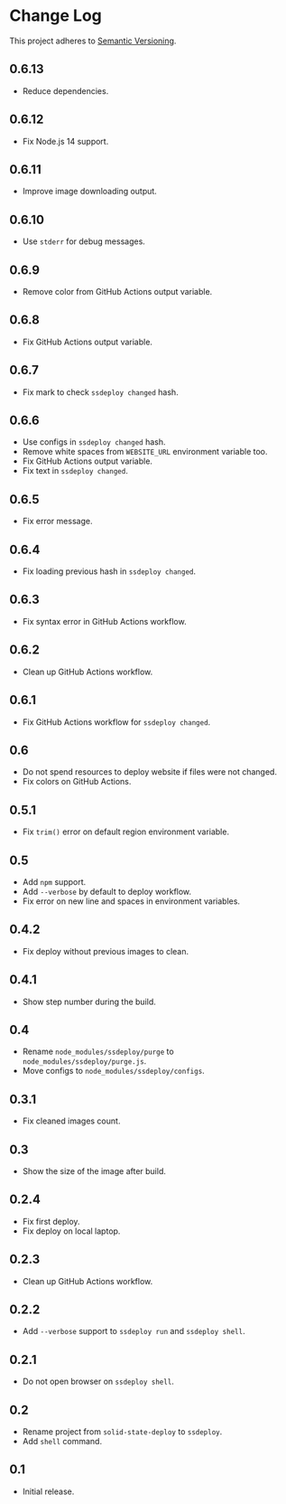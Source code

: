 # Change Log
This project adheres to [Semantic Versioning](http://semver.org/).

## 0.6.13
* Reduce dependencies.

## 0.6.12
* Fix Node.js 14 support.

## 0.6.11
* Improve image downloading output.

## 0.6.10
* Use `stderr` for debug messages.

## 0.6.9
* Remove color from GitHub Actions output variable.

## 0.6.8
* Fix GitHub Actions output variable.

## 0.6.7
* Fix mark to check `ssdeploy changed` hash.

## 0.6.6
* Use configs in `ssdeploy changed` hash.
* Remove white spaces from `WEBSITE_URL` environment variable too.
* Fix GitHub Actions output variable.
* Fix text in `ssdeploy changed`.

## 0.6.5
* Fix error message.

## 0.6.4
* Fix loading previous hash in `ssdeploy changed`.

## 0.6.3
* Fix syntax error in GitHub Actions workflow.

## 0.6.2
* Clean up GitHub Actions workflow.

## 0.6.1
* Fix GitHub Actions workflow for `ssdeploy changed`.

## 0.6
* Do not spend resources to deploy website if files were not changed.
* Fix colors on GitHub Actions.

## 0.5.1
* Fix `trim()` error on default region environment variable.

## 0.5
* Add `npm` support.
* Add `--verbose` by default to deploy workflow.
* Fix error on new line and spaces in environment variables.

## 0.4.2
* Fix deploy without previous images to clean.

## 0.4.1
* Show step number during the build.

## 0.4
* Rename `node_modules/ssdeploy/purge` to `node_modules/ssdeploy/purge.js`.
* Move configs to `node_modules/ssdeploy/configs`.

## 0.3.1
* Fix cleaned images count.

## 0.3
* Show the size of the image after build.

## 0.2.4
* Fix first deploy.
* Fix deploy on local laptop.

## 0.2.3
* Clean up GitHub Actions workflow.

## 0.2.2
* Add `--verbose` support to `ssdeploy run` and `ssdeploy shell`.

## 0.2.1
* Do not open browser on `ssdeploy shell`.

## 0.2
* Rename project from `solid-state-deploy` to `ssdeploy`.
* Add `shell` command.

## 0.1
* Initial release.
